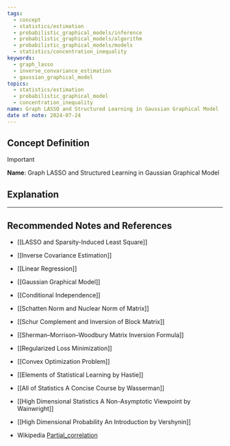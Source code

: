 ```yaml
---
tags:
  - concept
  - statistics/estimation
  - probabilistic_graphical_models/inference
  - probabilistic_graphical_models/algorithm
  - probabilistic_graphical_models/models
  - statistics/concentration_inequality
keywords:
  - graph_lasso
  - inverse_convariance_estimation
  - gaussian_graphical_model
topics:
  - statistics/estimation
  - probabilistic_graphical_model
  - concentration_inequality
name: Graph LASSO and Structured Learning in Gaussian Graphical Model
date of note: 2024-07-24
---
```


## Concept Definition

>[!important]
>**Name**: Graph LASSO and Structured Learning in Gaussian Graphical Model



## Explanation





-----------
##  Recommended Notes and References


- [[LASSO and Sparsity-Induced Least Square]]
- [[Inverse Covariance Estimation]]
- [[Linear Regression]]

- [[Gaussian Graphical Model]]
- [[Conditional Independence]]


- [[Schatten Norm and Nuclear Norm of Matrix]]
- [[Schur Complement and Inversion of Block Matrix]]
- [[Sherman–Morrison–Woodbury Matrix Inversion Formula]]

- [[Regularized Loss Minimization]]
- [[Convex Optimization Problem]]

- [[Elements of Statistical Learning by Hastie]]
- [[All of Statistics A Concise Course by Wasserman]]
- [[High Dimensional Statistics A Non-Asymptotic Viewpoint by Wainwright]]
- [[High Dimensional Probability An Introduction by Vershynin]]
- Wikipedia [Partial_correlation](https://en.wikipedia.org/wiki/Partial_correlation)
